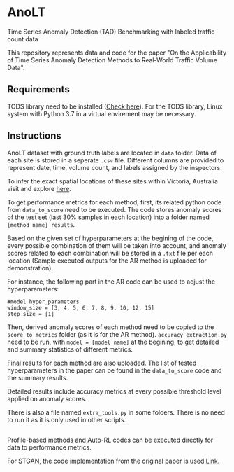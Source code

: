 # AnoLT
Time Series Anomaly Detection (TAD) Benchmarking with labeled traffic count data

This repository represents data and code for the paper "On the Applicability of Time Series Anomaly Detection Methods to Real-World Traffic Volume Data".

## Requirements

TODS library need to be installed ([Check here](https://github.com/datamllab/tods)). 
For the TODS library, Linux system with Python 3.7 in a virtual envirement may be necessary. 

## Instructions

AnoLT dataset with ground truth labels are located in `data` folder. Data of each site is stored in a seperate `.csv` file. Different columns are provided to represent date, time, volume count, and labels assigned by the inspectors. 

To infer the exact spatial locations of these sites within Victoria, Australia visit and explore [here](https://vicroadsopendata-vicroadsmaps.opendata.arcgis.com/datasets/traffic-lights/).

To get performance metrics for each method, first, its related python code from `data_to_score` need to be executed. 
The code stores anomaly scores of the test set (last 30% samples in each location) into a folder named `[method name]_results`.

Based on the given set of hyperparameters at the begining of the code, every possible combination of them will be taken into account, and anomaly scores related to each combination will be stored in a `.txt` file per each location (Sample executed outputs for the AR method is uploaded for demonstration). 

For instance, the following part in the AR code can be used to adjust the hyperparameters: 

```
#model hyper_parameters
window_size = [3, 4, 5, 6, 7, 8, 9, 10, 12, 15]
step_size = [1]
```

Then, derived anomaly scores of each method need to be copied to the `score_to_metrics` folder (as it is for the AR method).
`accuracy_extraction.py` need to be run, with `model = [model name]` at the begining, to get detailed and summary statistics of different metrics.

Final results for each method are also uploaded. The list of tested hyperparameters in the paper can be found in the `data_to_score` code and the summary results. 

Detailed results include accuracy metrics at every possible threshold level applied on anomaly scores.


There is also a file named `extra_tools.py` in some folders. There is no need to run it as it is only used in other scripts. 

##
Profile-based methods and Auto-RL codes can be executed directly for data to performance metrics.

For STGAN, the code implementation from the original paper is used [Link](https://github.com/dleyan/STGAN/tree/main). 

